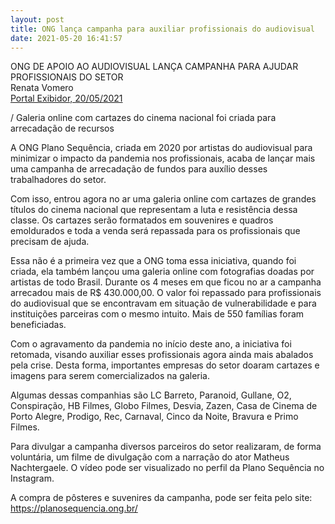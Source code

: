 ```yaml
---
layout: post
title: ONG lança campanha para auxiliar profissionais do audiovisual
date: 2021-05-20 16:41:57
---
```

ONG DE APOIO AO AUDIOVISUAL LANÇA CAMPANHA PARA AJUDAR PROFISSIONAIS DO SETOR\
Renata Vomero\
[Portal Exibidor, 20/05/2021](https://www.exibidor.com.br/noticias/mercado/11882-ong-de-apoio-ao-audiovisual-lanca-campanha-para-ajudar-profissionais-do-setor)

/ Galeria online com cartazes do cinema nacional foi criada para arrecadação de recursos

A ONG Plano Sequência, criada em 2020 por artistas do audiovisual para minimizar o impacto da pandemia nos profissionais, acaba de lançar mais uma campanha de arrecadação de fundos para auxílio desses trabalhadores do setor.

Com isso, entrou agora no ar uma galeria online com cartazes de grandes títulos do cinema nacional que representam a luta e resistência dessa classe. Os cartazes serão formatados em souvenires e quadros emoldurados e toda a venda será repassada para os profissionais que precisam de ajuda.

Essa não é a primeira vez que a ONG toma essa iniciativa, quando foi criada, ela também lançou uma galeria online com fotografias doadas por artistas de todo Brasil. Durante os 4 meses em que ficou no ar a campanha arrecadou mais de R$ 430.000,00. O valor foi repassado para profissionais do audiovisual que se encontravam em situação de vulnerabilidade e para instituições parceiras com o mesmo intuito. Mais de 550 famílias foram beneficiadas.

Com o agravamento da pandemia no início deste ano, a iniciativa foi retomada, visando auxiliar esses profissionais agora ainda mais abalados pela crise. Desta forma, importantes empresas do setor doaram cartazes e imagens para serem comercializados na galeria.

Algumas dessas companhias são LC Barreto, Paranoid, Gullane, O2, Conspiração, HB Filmes, Globo Filmes, Desvia, Zazen, Casa de Cinema de Porto Alegre, Prodigo, Rec, Carnaval, Cinco da Noite, Bravura e Primo Filmes.

Para divulgar a campanha diversos parceiros do setor realizaram, de forma voluntária, um filme de divulgação com a narração do ator Matheus Nachtergaele. O vídeo pode ser visualizado no perfil da Plano Sequência no Instagram.

A compra de pôsteres e suvenires da campanha, pode ser feita pelo site: https://planosequencia.ong.br/